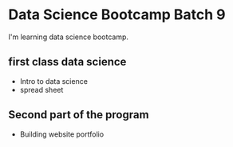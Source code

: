 # Data Science Bootcamp Batch 9

I'm learning data science bootcamp.


## first class data science 
- Intro to data science
- spread sheet

## Second part of the program
- Building website portfolio 
